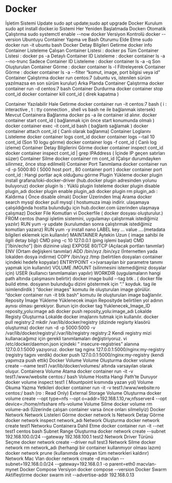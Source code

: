 # Docker 
İşletim Sistemi Update
sudo apt update;sudo apt upgrade
Docker Kurulum
sudo apt install docker.io
Sistemi Her Yeniden Başlatmada Dockerı Otomatik Çalıştırma
sudo systemctl enable --now docker
Versiyon Kontrolü
docker --version
Ubuntuyu Container Yapma ve Bash Oturumu Elde Etme
sudo docker run -it ubuntu bash
Docker Detay Bilgileri Getirme
docker info
Container Listeleme
Çalışan Container Listesi	: docker ps
Tüm Container Listesi		: docker ps -a
Detaylı Container ID Listeleme	: docker container ls -a --no-trunc
Sadece Container ID Listeleme	: docker container ls -a -q
Son Oluşturulan Container Görme : docker container ls -l
Filtreleyerek Container Görme	: docker container ls -a --filter “komut, image, port bilgisi veya id”
Container Çalıştırma
docker run centos:7 (ubuntu vs, istenilen sürüm yazılmazsa en son sürüm kurulur)
Arka Planda Container Çalıştırma
docker container run -d centos:7 bash
Container Durdurma
docker container stop cont_id
docker container kill cont_id  ( direk kapatma )

Container Yazılabilir Hale Getirme
docker container run -it centos:7 bash
( i : interactive , t : tty connection ,  shell vs bash ne ile bağlanmak istersek)
Mevcut Containera Bağlanma
docker ps -a ile container id alınır.
docker container start cont_id   ( bağlanmak için önce start konumunda olmalı )
docker container exec -it cont_id bash ( bağlantı sağlamak )
docker container attach cont_id ( Canlı olarak bağlanma)
Container Loglarını Listeleme
docker container logs cont_id
docker container logs --tail 10 cont_id   (Son 10 logu görme)
docker container logs -f cont_id ( Canlı log izleme)
Container Detay Bilgilerini Görme
docker container inspect cont_id
docker container inspect cont_id | grep IPAddress ( İçinde IP geçen satırları süzer)
Container Silme
docker container rm cont_id  (Çalışır durumdayken silinmez, önce stop edilmeli)
Container Port Tanımlama
docker container run -d -p 5000:80 ( 5000 host port , 80 container port )
docker container port cont_id  : Hangi portlar açık olduğunu görme
Plugin Yükleme
docker plugin install grafana/loki-docker-driver (hub.docker plugin adresinden yolunu buluyoruz)
docker plugin ls : Yüklü plugin listeleme
docker plugin disable plugin_adı
docker plugin enable plugin_adı
docker plugin rm plugin_adı :  Kaldırma  ( Önce disable olmalı)
Docker Üzerinden Imaj Arama
docker search mysql
docker pull mysql ( hostumuza imajı indirir. ulaşamaya çalışıldığında hostta bulunduğu için hub.docker.com üzerinden ulaşmaya çalışmaz)
Docker File Komutları
vi Dockerfile ( docker  dosyası oluşturulur.)
FROM centos (hangi işletim sistemini, uygulamayı çalıştırmak istediğimiz yazılır)
RUN yum -y update (kurulumdan sonra çalıştırmak istediğimiz komutları yazarız)
RUN yum -y install nano
LABEL key … value ….(metadata bilgileri eklemek için kullanılır)
MAINTAINER Aytekin Uzun ( image sahibi ile ilgili detay bilgi)
CMD ping -c 10 127.0.0.1  (ping işlemi başlat)
CMD [“/bin/echo”]  (bin dizinine ulaş)
EXPOSE 80/TCP (Açılacak portları tanımlar)
ENV (Ortam değişkeni tanımlar)
ADD /bin/xyz /bin/xyz (İnternetten yada lokalden dosya indirme)
COPY /bin/xyz /tmp (belirtilen dosyaları container içindeki hedefe kopyalar)
ENTRYPOINT <>(varsayılan bir parametre tanımı yapmak için kullanılır)
VOLUME /MOUNT (silinmesini istemediğimiz dosyalar için)
USER (kullanıcı tanımlamaları yapılır)
WORKDIR (uygulamaların hangi path altında çalışmasını belirtir)
docker image build --tag btk . ( docker file build etme. dosyanın bulunduğu dizini göstermek için “.” koyduk. tag ile isimlendirdik )
“docker images” komutu ile oluşturulan image görülür.
“docker container run -it btk bash” komutu ile oluşturulan image bağlanılır.
Reposity İmage Yükleme
Yüklenecek imajın Reposityde belirtilen yol adının aynısı olması gerekiyor. Bunun için
docker tag Yuklenecek_Image_ID reposity_yolu:image adı
docker push reposity_yolu:image_adı
Lokalde Registy Oluşturma
Lokalde docker imajlarını tutmak için kullanılır.
docker pull registry:2
mkdir /var/lib/docker/registry  (dizinde regisrty klasörü oluşturma)
docker run -d -p 5000:5000 -v /var/lib/docker/registry/:/var/lib/registry registry:2
Kendi registry mizi kullanacağımız için gerekli tanımlamaları değiştiriyoruz.
vi /etc/docker/daemon.json içindeki “ insecure-registries” alanına 127.0.0.1:5000 yazıyoruz.
docker tag nginx 127.0.0.1:5000/nginx:my-registry  (registry tagını verdik)
docker push 127.0.0.1:5000/nginx:my-registry    (kendi yapımıza push ettik)
Docker Volume
Volume Oluşturma
docker volume create --name test1
/var/lib/docker/volumes/ altında varsayılan olarak oluşur.
Containera Volume Atama
docker container run -it -v test1:/www/website centos:/ bash
Volume Hostta Hangi Path’te Duruyor
docker volume inspect test1 ( Mountpoint kısmında yazan yol)
Volume Okuma Yazma Yetkileri
docker container run -it -v test1:/www/website:ro centos:/ bash  (ro : Read Only)
External Storage Volume Oluşturma
docker volume create --opt type=nfs --opt o=addr=192.168.1.10,rw,nfsserver4 --opt device=:/home/nfsshare nfs-volume
Volume Silme
docker volume rm volume-adı (Üzerinde çalışan container varsa önce onları silmeliyiz)
Docker Network 
Network Listeleri Görme
docker network ls
Network Detay Görme
docker network inspect network_adı
Network Oluşturma
docker network create test1
Networku Containera Dahil Etme
docker container run -it --net test1 centos bash
Subnet Range Oluşturma
docker network create --subnet 192.168.100.0/24 --gateway 192.168.100.1 test2
Network Driver Türünü Seçme
docker network create --driver null test3
Network Silme
docker network rm network_adı (herhangi bir container kullanmıyor olması lazım)
docker network prune (kullanımda olmayan tüm networkleri kaldırır)
Network Mac Vlan
docker network create -d macvlan --subnet=192.168.0.0/24 --gateway=192.168.0.1 -o parent=eth0 macvlan-mynet
Docker Compose
Versiyon
docker compose --version
Docker Swarm
Aktifleştirme
docker swarm init --advertise-addr 192.168.0.13









